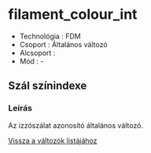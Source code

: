 # filament\_colour\_int

* Technológia : FDM
* Csoport : Általános változó
* Alcsoport : 
* Mód : -

## Szál színindexe

### Leírás

Az izzószálat azonosító általános változó.

[Vissza a változók listájához](../../variable_list)

